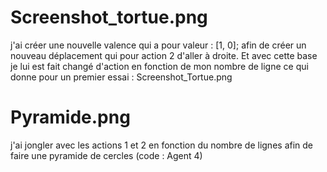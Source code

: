 
# Screenshot_tortue.png

j'ai créer une nouvelle valence qui a pour valeur : [1, 0]; afin de créer un nouveau déplacement qui pour action 2 d'aller à droite. 
Et avec cette base je lui est fait changé d'action en fonction de mon nombre de ligne ce qui donne pour un premier essai : Screenshot_Tortue.png 


# Pyramide.png 

j'ai jongler avec les actions 1 et 2 en fonction du nombre de lignes afin de faire une pyramide de cercles (code : Agent 4)

